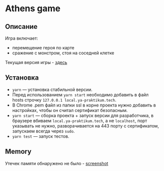 # Athens game
## Описание

Игра включает:
- перемещение героя по карте
- сражение с монстром, стоя на соседней клетке

Текущая версия игры - [здесь](https://athens-game.herokuapp.com/)

## Установка

- `yarn` — установка стабильной версии.
- Перед использованием `yarn start` необходимо добавить в файл hosts строчку `127.0.0.1 local.ya-praktikum.tech`.
- В Chrome .pem файл из папки ssl в корне проекта нужно добавить в настройках, чтобы он считал сертификат безопасным.
- `yarn start` — сборка проекта + запуск версии для разработчика, в браузере вбиваем `local.ya-praktikum.tech`, а не `localhost`, порт указывать не нужно, разворачивается на 443 порту с сертификатом, запускаем всегда через `sudo`.
- `yarn test` — запуск тестов.

## Memory
Утечек памяти обнаружено не было -
[screenshot](https://prnt.sc/124hrz4)